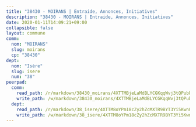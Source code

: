 ```yaml
---
title: "38430 - MOIRANS | Entraide, Annonces, Initiatives"
description: "38430 - MOIRANS | Entraide, Annonces, Initiatives"
date: 2020-01-11T14:09:21+09:00
collapsible: false
layout: commune
comm:
  nom: "MOIRANS"
  slug: moirans
  cp: "38430"
dept:
  nom: "Isère"
  slug: isere
  num: "38"
peerpad:
  comm:
    read_path: /r/markdown/38430_moirans/4XTTMBjeLaMdBLYCGKqqWvj3tQPubkzaw6Y1Qjf5agz8u4mYd
    write_path: /w/markdown/38430_moirans/4XTTMBjeLaMdBLYCGKqqWvj3tQPubkzaw6Y1Qjf5agz8u4mYd-K3TgUWj6PF76mzbagCB9Tem7CosVanPStuVeXCDfLRP7y2Ym9Rd6n4uHmchWM99LNNRumb8VseU2xZ8X7DoUQobTPrGHJjHUiow7pZmpqaVpSnaopPEF5zvaPRuc7Y9Pqe4KBTyB
  dept:
    read_path: /r/markdown/38_isere/4XTTM8oYPm18cZy2hZcMXTR9BYT3Yi5KwnFvpXu1TXaRq7Q3V
    write_path: /w/markdown/38_isere/4XTTM8oYPm18cZy2hZcMXTR9BYT3Yi5KwnFvpXu1TXaRq7Q3V-K3TgUoSzs2JpJwfbzBvgU8N95mHo7JXz7NbEctNRM3EDb2iYHA4maKm3pRQwmboULLPnLFTEhRgTawPTWpmxTxKbTwDgAEzA9tUHjpudQTWdKWfdVSegAo77eCwhXTaVG7AyUZEs
---
```


